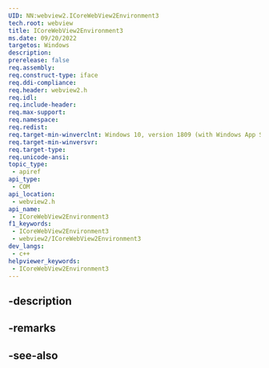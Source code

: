 ```yaml
---
UID: NN:webview2.ICoreWebView2Environment3
tech.root: webview
title: ICoreWebView2Environment3
ms.date: 09/20/2022
targetos: Windows
description: 
prerelease: false
req.assembly: 
req.construct-type: iface
req.ddi-compliance: 
req.header: webview2.h
req.idl: 
req.include-header: 
req.max-support: 
req.namespace: 
req.redist: 
req.target-min-winverclnt: Windows 10, version 1809 (with Windows App SDK 1.1 or later)
req.target-min-winversvr: 
req.target-type: 
req.unicode-ansi: 
topic_type:
 - apiref
api_type:
 - COM
api_location:
 - webview2.h
api_name:
 - ICoreWebView2Environment3
f1_keywords:
 - ICoreWebView2Environment3
 - webview2/ICoreWebView2Environment3
dev_langs:
 - c++
helpviewer_keywords:
 - ICoreWebView2Environment3
---
```


## -description

## -remarks

## -see-also

